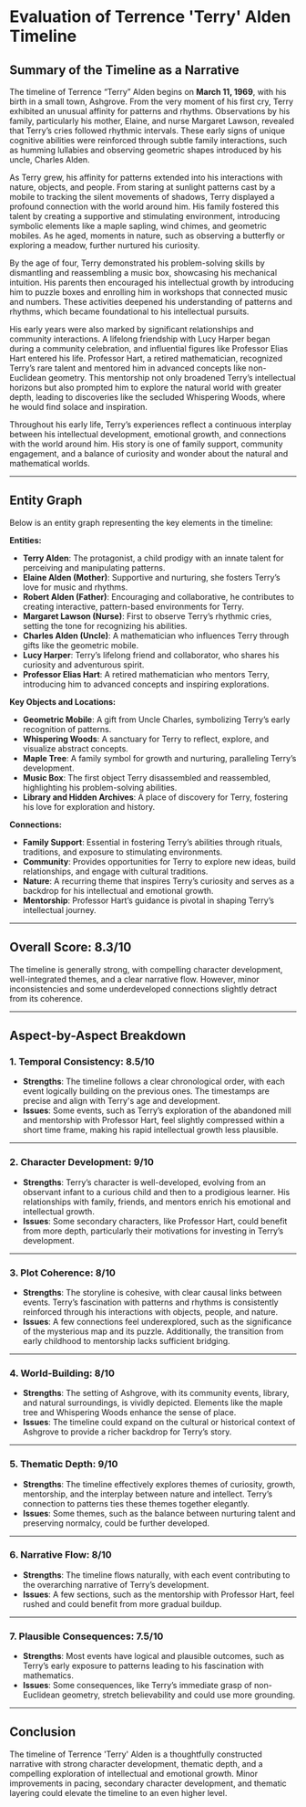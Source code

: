 # Evaluation of Terrence 'Terry' Alden Timeline

## Summary of the Timeline as a Narrative

The timeline of Terrence “Terry” Alden begins on **March 11, 1969**, with his birth in a small town, Ashgrove. From the very moment of his first cry, Terry exhibited an unusual affinity for patterns and rhythms. Observations by his family, particularly his mother, Elaine, and nurse Margaret Lawson, revealed that Terry’s cries followed rhythmic intervals. These early signs of unique cognitive abilities were reinforced through subtle family interactions, such as humming lullabies and observing geometric shapes introduced by his uncle, Charles Alden.

As Terry grew, his affinity for patterns extended into his interactions with nature, objects, and people. From staring at sunlight patterns cast by a mobile to tracking the silent movements of shadows, Terry displayed a profound connection with the world around him. His family fostered this talent by creating a supportive and stimulating environment, introducing symbolic elements like a maple sapling, wind chimes, and geometric mobiles. As he aged, moments in nature, such as observing a butterfly or exploring a meadow, further nurtured his curiosity.

By the age of four, Terry demonstrated his problem-solving skills by dismantling and reassembling a music box, showcasing his mechanical intuition. His parents then encouraged his intellectual growth by introducing him to puzzle boxes and enrolling him in workshops that connected music and numbers. These activities deepened his understanding of patterns and rhythms, which became foundational to his intellectual pursuits.

His early years were also marked by significant relationships and community interactions. A lifelong friendship with Lucy Harper began during a community celebration, and influential figures like Professor Elias Hart entered his life. Professor Hart, a retired mathematician, recognized Terry’s rare talent and mentored him in advanced concepts like non-Euclidean geometry. This mentorship not only broadened Terry’s intellectual horizons but also prompted him to explore the natural world with greater depth, leading to discoveries like the secluded Whispering Woods, where he would find solace and inspiration.

Throughout his early life, Terry’s experiences reflect a continuous interplay between his intellectual development, emotional growth, and connections with the world around him. His story is one of family support, community engagement, and a balance of curiosity and wonder about the natural and mathematical worlds.

---

## Entity Graph

Below is an entity graph representing the key elements in the timeline:

**Entities:**
- **Terry Alden**: The protagonist, a child prodigy with an innate talent for perceiving and manipulating patterns.
- **Elaine Alden (Mother)**: Supportive and nurturing, she fosters Terry’s love for music and rhythms.
- **Robert Alden (Father)**: Encouraging and collaborative, he contributes to creating interactive, pattern-based environments for Terry.
- **Margaret Lawson (Nurse)**: First to observe Terry’s rhythmic cries, setting the tone for recognizing his abilities.
- **Charles Alden (Uncle)**: A mathematician who influences Terry through gifts like the geometric mobile.
- **Lucy Harper**: Terry’s lifelong friend and collaborator, who shares his curiosity and adventurous spirit.
- **Professor Elias Hart**: A retired mathematician who mentors Terry, introducing him to advanced concepts and inspiring explorations.

**Key Objects and Locations:**
- **Geometric Mobile**: A gift from Uncle Charles, symbolizing Terry’s early recognition of patterns.
- **Whispering Woods**: A sanctuary for Terry to reflect, explore, and visualize abstract concepts.
- **Maple Tree**: A family symbol for growth and nurturing, paralleling Terry’s development.
- **Music Box**: The first object Terry disassembled and reassembled, highlighting his problem-solving abilities.
- **Library and Hidden Archives**: A place of discovery for Terry, fostering his love for exploration and history.

**Connections:**
- **Family Support**: Essential in fostering Terry’s abilities through rituals, traditions, and exposure to stimulating environments.
- **Community**: Provides opportunities for Terry to explore new ideas, build relationships, and engage with cultural traditions.
- **Nature**: A recurring theme that inspires Terry’s curiosity and serves as a backdrop for his intellectual and emotional growth.
- **Mentorship**: Professor Hart’s guidance is pivotal in shaping Terry’s intellectual journey.

---

## Overall Score: 8.3/10  
The timeline is generally strong, with compelling character development, well-integrated themes, and a clear narrative flow. However, minor inconsistencies and some underdeveloped connections slightly detract from its coherence.

---

## Aspect-by-Aspect Breakdown

### 1. **Temporal Consistency**: 8.5/10  
- **Strengths**: The timeline follows a clear chronological order, with each event logically building on the previous ones. The timestamps are precise and align with Terry's age and development.
- **Issues**: Some events, such as Terry’s exploration of the abandoned mill and mentorship with Professor Hart, feel slightly compressed within a short time frame, making his rapid intellectual growth less plausible.

---

### 2. **Character Development**: 9/10  
- **Strengths**: Terry’s character is well-developed, evolving from an observant infant to a curious child and then to a prodigious learner. His relationships with family, friends, and mentors enrich his emotional and intellectual growth.
- **Issues**: Some secondary characters, like Professor Hart, could benefit from more depth, particularly their motivations for investing in Terry’s development.

---

### 3. **Plot Coherence**: 8/10  
- **Strengths**: The storyline is cohesive, with clear causal links between events. Terry’s fascination with patterns and rhythms is consistently reinforced through his interactions with objects, people, and nature.
- **Issues**: A few connections feel underexplored, such as the significance of the mysterious map and its puzzle. Additionally, the transition from early childhood to mentorship lacks sufficient bridging.

---

### 4. **World-Building**: 8/10  
- **Strengths**: The setting of Ashgrove, with its community events, library, and natural surroundings, is vividly depicted. Elements like the maple tree and Whispering Woods enhance the sense of place.
- **Issues**: The timeline could expand on the cultural or historical context of Ashgrove to provide a richer backdrop for Terry’s story.

---

### 5. **Thematic Depth**: 9/10  
- **Strengths**: The timeline effectively explores themes of curiosity, growth, mentorship, and the interplay between nature and intellect. Terry’s connection to patterns ties these themes together elegantly.
- **Issues**: Some themes, such as the balance between nurturing talent and preserving normalcy, could be further developed.

---

### 6. **Narrative Flow**: 8/10  
- **Strengths**: The timeline flows naturally, with each event contributing to the overarching narrative of Terry’s development.
- **Issues**: A few sections, such as the mentorship with Professor Hart, feel rushed and could benefit from more gradual buildup.

---

### 7. **Plausible Consequences**: 7.5/10  
- **Strengths**: Most events have logical and plausible outcomes, such as Terry’s early exposure to patterns leading to his fascination with mathematics.
- **Issues**: Some consequences, like Terry’s immediate grasp of non-Euclidean geometry, stretch believability and could use more grounding.

---

## Conclusion

The timeline of Terrence 'Terry' Alden is a thoughtfully constructed narrative with strong character development, thematic depth, and a compelling exploration of intellectual and emotional growth. Minor improvements in pacing, secondary character development, and thematic layering could elevate the timeline to an even higher level.